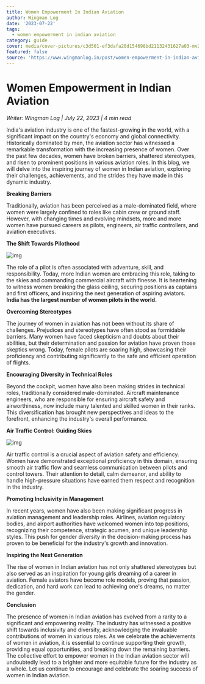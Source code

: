 ```yaml
---
title: Women Empowerment In Indian Aviation
author: Wingman Log
date: '2023-07-22'
tags:
  - women empowerment in indian aviation
category: guide
cover: media/cover-pictures/c3d501-ef3dafa20d154698bd21132431627a03-mv2-6238a043.jpg
featured: false
source: 'https://www.wingmanlog.in/post/women-empowerment-in-indian-aviation'
---
```


# Women Empowerment in Indian Aviation

*Writer: Wingman Log | July 22, 2023 | 4 min read*

India's aviation industry is one of the fastest-growing in the world, with a significant impact on the country's economy and global connectivity. Historically dominated by men, the aviation sector has witnessed a remarkable transformation with the increasing presence of women. Over the past few decades, women have broken barriers, shattered stereotypes, and risen to prominent positions in various aviation roles. In this blog, we will delve into the inspiring journey of women in Indian aviation, exploring their challenges, achievements, and the strides they have made in this dynamic industry.

**Breaking Barriers**

Traditionally, aviation has been perceived as a male-dominated field, where women were largely confined to roles like cabin crew or ground staff. However, with changing times and evolving mindsets, more and more women have pursued careers as pilots, engineers, air traffic controllers, and aviation executives.

**The Shift Towards Pilothood**

![img](media/blog-media/c3d501-c7ef5ab15ea44d7d9b37d3f27ca2625f-mv2-42253ade.jpg)

The role of a pilot is often associated with adventure, skill, and responsibility. Today, more Indian women are embracing this role, taking to the skies and commanding commercial aircraft with finesse. It is heartening to witness women breaking the glass ceiling, securing positions as captains and first officers, and inspiring the next generation of aspiring aviators. **India has the largest number of women pilots in the world.**

**Overcoming Stereotypes**

The journey of women in aviation has not been without its share of challenges. Prejudices and stereotypes have often stood as formidable barriers. Many women have faced skepticism and doubts about their abilities, but their determination and passion for aviation have proven those skeptics wrong. Today, female pilots are soaring high, showcasing their proficiency and contributing significantly to the safe and efficient operation of flights.

**Encouraging Diversity in Technical Roles**

Beyond the cockpit, women have also been making strides in technical roles, traditionally considered male-dominated. Aircraft maintenance engineers, who are responsible for ensuring aircraft safety and airworthiness, now include many talented and skilled women in their ranks. This diversification has brought new perspectives and ideas to the forefront, enhancing the industry's overall performance.

**Air Traffic Control: Guiding Skies**

![img](media/blog-media/c3d501-36c4a805e49e4626ac672ca8cf5801f5-mv2-16a9d943.jpg)

Air traffic control is a crucial aspect of aviation safety and efficiency. Women have demonstrated exceptional proficiency in this domain, ensuring smooth air traffic flow and seamless communication between pilots and control towers. Their attention to detail, calm demeanor, and ability to handle high-pressure situations have earned them respect and recognition in the industry.

**Promoting Inclusivity in Management**

In recent years, women have also been making significant progress in aviation management and leadership roles. Airlines, aviation regulatory bodies, and airport authorities have welcomed women into top positions, recognizing their competence, strategic acumen, and unique leadership styles. This push for gender diversity in the decision-making process has proven to be beneficial for the industry's growth and innovation.

**Inspiring the Next Generation**

The rise of women in Indian aviation has not only shattered stereotypes but also served as an inspiration for young girls dreaming of a career in aviation. Female aviators have become role models, proving that passion, dedication, and hard work can lead to achieving one's dreams, no matter the gender.

**Conclusion**

The presence of women in Indian aviation has evolved from a rarity to a significant and empowering reality. The industry has witnessed a positive shift towards inclusivity and diversity, acknowledging the invaluable contributions of women in various roles. As we celebrate the achievements of women in aviation, it is essential to continue supporting their growth, providing equal opportunities, and breaking down the remaining barriers. The collective effort to empower women in the Indian aviation sector will undoubtedly lead to a brighter and more equitable future for the industry as a whole. Let us continue to encourage and celebrate the soaring success of women in Indian aviation.
